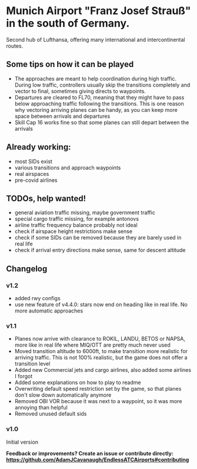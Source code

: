 # Munich Airport "Franz Josef Strauß" in the south of Germany.

Second hub of Lufthansa, offering many international and intercontinental routes.

## Some tips on how it can be played

- The approaches are meant to help coordination during high traffic. During low traffic, controllers usually skip the transitions completely and vector to final, sometimes giving directs to waypoints.
- Departures are cleared to FL70, meaning that they might have to pass below approaching traffic following the transitions. This is one reason why vectoring arriving planes can be handy, as you can keep more space between arrivals and departures
- Skill Cap 16 works fine so that some planes can still depart between the arrivals

## Already working:
- most SIDs exist
- various transitions and approach waypoints
- real airspaces
- pre-covid airlines

## TODOs, help wanted!
- general aviation traffic missing, maybe government traffic
- special cargo traffic missing, for example antonovs
- airline traffic frequency balance probably not ideal
- check if airspace height restrictions make sense
- check if some SIDs can be removed because they are barely used in real life
- check if arrival entry directions make sense, same for descent altitude

## Changelog

### v1.2

- added rwy configs
- use new feature of v4.4.0: stars now end on heading like in real life. No more automatic approaches

### v1.1

- Planes now arrive with clearance to ROKIL, LANDU, BETOS or NAPSA, more like in real life where MIQ/OTT are pretty much never used
- Moved transition altitude to 6000ft, to make transition more realistic for arriving traffic. This is not 100% realistic, but the game does not offer a transition level
- Added new Commercial jets and cargo airlines, also added some airlines I forgot
- Added some explanations on how to play to readme
- Overwriting default speed restriction set by the game, so that planes don't slow down automatically anymore
- Removed OBI VOR because it was next to a waypoint, so it was more annoying than helpful
- Removed unused default sids

### v1.0

Initial version

**Feedback or improvements? Create an issue or contribute directly: https://github.com/AdamJCavanaugh/EndlessATCAirports#contributing**